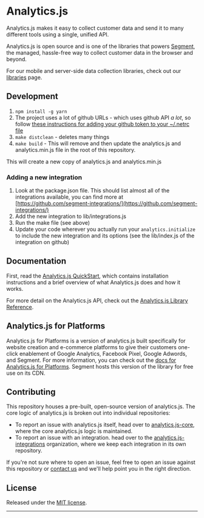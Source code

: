 # Analytics.js

Analytics.js makes it easy to collect customer data and send it to many different tools using a single, unified API.

Analytics.js is open source and is one of the libraries that powers [Segment], the managed, hassle-free way to collect customer data in the browser and beyond.

For our mobile and server-side data collection libraries, check out our [libraries] page.

## Development

1. `npm install -g yarn`
2. The project uses a lot of github URLs - which uses github API _a lot_, so follow [these instructions for adding your github token to your ~/.netrc file](https://github.com/duojs/duo#authenticate-with-github)
3. `make distclean` - deletes many things
4. `make build` - This will remove and then update the analytics.js and analytics.min.js file in the root of this repository.

This will create a new copy of analytics.js and analytics.min.js


### Adding a new integration

1. Look at the package.json file. This should list almost all of the integrations available, you can
find more at [https://github.com/segment-integrations/](https://github.com/segment-integrations/)
2. Add the new integration to lib/integrations.js
3. Run the make file (see above)
4. Update your code wherever you actually run your `analytics.initialize` to include the new integration and its options (see the lib/index.js of the integration on github)


## Documentation

First, read the [Analytics.js QuickStart], which contains installation instructions and a brief overview of what Analytics.js does and how it works.

For more detail on the Analytics.js API, check out the [Analytics.js Library Reference].


## Analytics.js for Platforms

Analytics.js for Platforms is a version of analytics.js built specifically for website creation and e-commerce platforms to give their customers one-click enablement of Google Analytics, Facebook Pixel, Google Adwords, and Segment. For more information, you can check out the [docs for Analytics.js for Platforms](https://segment.com/docs/guides/partners/analyticsjs-for-platforms/). Segment hosts this version of the library for free use on its CDN.

## Contributing

This repository houses a pre-built, open-source version of analytics.js. The core logic of analytics.js is broken out into individual repositories:

- To report an issue with analytics.js itself, head over to [analytics.js-core][], where the core analytics.js logic is maintained.
- To report an issue with an integration. head over to the [analytics.js-integrations][] organization, where we keep each integration in its own repository.

If you're not sure where to open an issue, feel free to open an issue against this repository or [contact us](https://segment.com/contact) and we'll help point you in the right direction.

## License

Released under the [MIT license].


-------

[Segment]: https://segment.com
[MIT license]: License.md
[Analytics.js Library Reference]: https://segment.com/docs/libraries/analytics.js
[Analytics.js Quickstart]: https://segment.com/docs/tutorials/quickstart-analytics.js
[analytics.js-core]: https://github.com/segmentio/analytics.js-core
[analytics.js-integrations]: https://github.com/segment-integrations?q=analytics.js-integration
[ci-badge]: https://travis-ci.org/segmentio/analytics.js.png?branch=master
[ci-link]: https://travis-ci.org/segmentio/analytics.js
[integrations]: https://segment.com/integrations
[libraries]: https://segment.com/libraries
[nodejs.org]: https://nodejs.org/
[spec]: https://segment.com/docs/spec/
